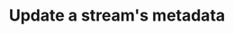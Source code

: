 ---
# -------------------------- #
#      ENDPOINT DETAILS      #
# -------------------------- #

product-type: "connect"
content-type: "api-endpoint"
endpoint: "streams"
key: "update-a-streams-metadata"
version: "4"


# -------------------------- #
#       METHOD DETAILS       #
# -------------------------- #

title: "Update a stream's metadata"
method: "put"
short-url: |
  /v{{ endpoint.version }}{{ object.endpoint-url }}/metadata
full-url: |
  {{ api.base-url }}{{ endpoint.short-url | flatify }}
short: "{{ site.data.connect.core-objects.streams.update.short }}"
description: |
  {% include misc/data-files.html %}
  {{ site.data.connect.core-objects.streams.update.description | flatify }}

  Refer to the [Select streams and fields guide]({{ link.connect.guides.select-streams-and-fields | prepend: site.baseurl }}) for instructions on selecting streams and fields.


# -------------------------- #
#       METHOD ARGUMENTS     #
# -------------------------- #

arguments:
  - name: "source_id"
    required: true
    type: "path parameter"
    description: |
      A path parameter corresponding to the [unique ID of the source]({{ site.data.connect.core-objects.sources.object }}) containing the stream(s).
    example-value: |
      120643

  - name: "streams"
    required: true
    type: "array"
    description: |
      An array of [Stream objects]({{ site.data.connect.core-objects.streams.object }}), with each object corresponding to a stream to be updated.

      Each object is required to have the following properties:
    subarguments:
      - name: "tap_stream_id"
        required: true
        type: "string"
        description: "The `tap_stream_id` of the [stream]({{ api.data-structures.stream-schemas.section }}) to be updated."

      - name: "metadata"
        required: true
        type: "array"
        description: |
          An array of [Metadata objects]({{ api.data-structures.metadata.top-level.section }}) with each object corresponding to a field in the stream to be updated. More than one field may be included in a single request.

          Each object is required to have the following properties:
        sub-subarguments:
          - name: "breadcrumb"
            required: true
            type: "array"
            description: |
              An array of strings describing a path into the schema:

              - To refer to the stream itself, this value should be `[]`, or an empty array. The associated `metadata` object should include modifable [Stream-level Metadata object properties]({{ api.data-structures.metadata.stream-level.section }}).

              - To refer to a specific field, the value should be `["properties", "<FIELD_NAME>"]`, where `<FIELD_NAME>` represents the name of an included field. For example: `["properties", "first_name"]` refers to a field named `first_name`. The associated `metadata` object should include modifable [Field-level Metadata object properties]({{ api.data-structures.metadata.field-level.section }}).

              **Note**: To select fields, the stream must also be selected. To select a stream, one `metadata` object for the stream should have a `breadcrumb` that is an empty array (`[]`). this is only required to initially select the stream. See the **Request** tab below for an example.

          - name: "metadata"
            required: true
            type: "object"
            description: |
              The properties in the stream's [Stream Schema object]({{ api.data-structures.stream-schemas.section }})
              `non-discoverable-metadata-keys` property:

              - If `breadcrumb` refers to the stream, modifiable properties in a [Stream-level Metadata object]({{ api.data-structures.metadata.stream-level.section }})
              - If `breadcrumb` refers to a field, modifiable properties in a [Field-level Metadata object]({{ api.data-structures.metadata.field-level.section }})


# -------------------------- #
#           RETURNS          #
# -------------------------- #

returns: |
  If successful, the API will return a status of <code class="api success">200 OK</code> and a JSON body of:

  ```json
  {
    "status": 200
  }
  ```


# ------------------------------ #
#   EXAMPLE REQUEST & RESPONSES  #
# ------------------------------ #

examples:
  - type: "Request"
    subexamples: 
      - title: "Selecting a single stream"
        request-url: &request-url |
          {% assign right-bracket = "}" %}{{ endpoint.short-url | flatify | replace: "{source_id","120645" | remove: right-bracket | strip_newlines }}
        header: &header "{{ site.data.connect.request-headers.put.with-body | flatify }}"
        code: |
          '{
             "streams": [
               {
                 "tap_stream_id": "custom_collections",
                 "metadata": [
                   {
                     "breadcrumb": [],
                     "metadata": {
                       "selected": true
                     }
                   }
                 ]
               }
             ]
           }'

      - title: "Selecting a single stream and multiple fields"
        request-url: *request-url
        header: *header
        code: |
          '{
             "streams": [
               {
                 "tap_stream_id": "custom_collections",
                 "metadata": [
                   {
                     "breadcrumb": [],
                     "metadata": {
                       "selected": true
                     }
                   },
                   {
                     "breadcrumb": [
                       "properties",
                       "title"
                     ],
                     "metadata": {
                       "selected": true
                     }
                   },
                   {
                     "breadcrumb": [
                       "properties",
                       "published_at"
                     ],
                     "metadata": {
                       "selected": true
                     }
                   }
                 ]
               }
             ]
           }'

      - title: "Selecting multiple streams and fields"
        request-url: *request-url
        header: *header
        code: |
          '{
             "streams": [
                {
                  "tap_stream_id": "custom_collections",
                  "metadata": [
                    {
                      "breadcrumb": [],
                      "metadata": {
                        "selected": true
                      }
                    },
                    {
                      "breadcrumb": [
                        "properties",
                        "title"
                      ],
                      "metadata": {
                        "selected": true
                      }
                    },
                    {
                      "breadcrumb": [
                        "properties",
                        "published_at"
                      ],
                      "metadata": {
                        "selected": true
                      }
                    }
                  ]
                },
                {
                  "tap_stream_id": "customers",
                  "metadata": [
                    {
                      "breadcrumb": [],
                      "metadata": {
                        "selected": true
                      }
                    },
                    {
                      "breadcrumb": [
                        "properties",
                        "first_name"
                      ],
                      "metadata": {
                        "selected": true
                      }
                    },
                    {
                      "breadcrumb": [
                        "properties",
                        "last_name"
                      ],
                      "metadata": {
                        "selected": true
                      }
                    }
                  ]
                }
              ]
            }'

      - title: "Selecting a database table and defining replication"
        request-url: *request-url
        header: *header
        code: |
          '{
             "streams": [
               {
                 "tap_stream_id": "demni2mf59dt10-public-customers",
                 "metadata": [
                   {
                     "breadcrumb": [],
                     "metadata": {
                       "selected": true,
                       "replication-method": "INCREMENTAL",
                       "replication-key": "updated_at"
                     }
                   },
                   {
                     "breadcrumb": [
                       "properties",
                       "name"
                     ],
                     "metadata": {
                       "selected": true
                     }
                   },
                   {
                     "breadcrumb": [
                       "properties",
                       "has_magic"
                     ],
                     "metadata": {
                       "selected": true
                     }
                   }
                 ]
               }
             ]
           }'

      - title: "Selecting a database view and defining replication"
        request-url: *request-url
        header: *header
        code: |
          '{
             "streams": [
                 {
                   "tap_stream_id": "demni2mf59dt10-public-customer_view",
                   "metadata": [
                     {
                       "breadcrumb": [],
                       "metadata": {
                         "replication-key": "updated_at",
                         "view-key-properties": [
                           "id"
                         ],
                         "replication-method": "INCREMENTAL",
                         "selected": true
                       }
                     },
                     {
                       "breadcrumb": [
                         "properties",
                         "name"
                       ],
                       "metadata": {
                         "selected": true
                       }
                     },
                     {
                       "breadcrumb": [
                         "properties",
                         "has_magic"
                       ],
                       "metadata": {
                         "selected": true
                       }
                     }
                   ]
                 }
               ]
             }'

  - type: "Response"
    subexamples:
      - title: "Applicable to all successful requests"
        code: |
            {
              "status": 200
            }

  - type: "Errors"
    # The errors live in: _data/connect/response-codes/streams.yml
---